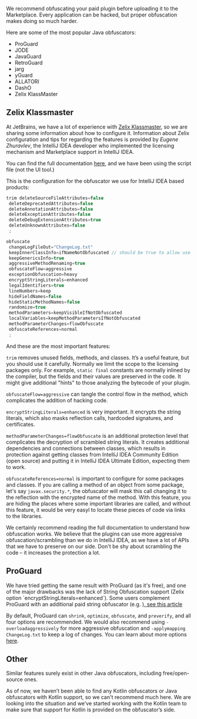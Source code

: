 [//]: # (title: Obfuscate the plugin)

We recommend obfuscating your paid plugin before uploading it to the Marketplace. Every application can be hacked, but proper obfuscation makes doing so much harder.

Here are some of the most popular Java obfuscators:

* ProGuard
* JODE
* JavaGuard
* RetroGuard
* jarg
* yGuard
* ALLATORI
* DashO
* Zelix KlassMaster


## Zelix Klassmaster

At JetBrains, we have a lot of experience with [Zelix Klassmaster](https://www.zelix.com/klassmaster/index.html), so we are sharing some information about how to configure it. Information about Zelix configuration and tips for regarding the features is provided by *Eugene Zhuravlev*, the IntelliJ IDEA developer who implemented the licensing mechanism and Marketplace support in IntelliJ IDEA.

You can find the full documentation [here](https://www.zelix.com/klassmaster/docs/index.html), and we have been using the script file (not the UI tool.)

This is the configuration for the obfuscator we use for IntelliJ IDEA based products:

```java
trim deleteSourceFileAttributes=false
 deleteDeprecatedAttributes=false
 deleteAnnotationAttributes=false
 deleteExceptionAttributes=false
 deleteDebugExtensionAttributes=true
 deleteUnknownAttributes=false
 ;

obfuscate
 changeLogFileOut="ChangeLog.txt"
 keepInnerClassInfo=ifNameNotObfuscated // should be true to allow use of OpenAPI inner classes
 keepGenericsInfo=true
 aggressiveMethodRenaming=true
 obfuscateFlow=aggressive
 exceptionObfuscation=heavy
 encryptStringLiterals=enhanced
 legalIdentifiers=true
 lineNumbers=keep
 hideFieldNames=false
 hideStaticMethodNames=false
 randomize=true
 methodParameters=keepVisibleIfNotObfuscated
 localVariables=keepMethodParametersIfNotObfuscated
 methodParameterChanges=flowObfuscate
 obfuscateReferences=normal
 ;
```

And these are the most important features:

`trim` removes unused fields, methods, and classes. It’s a useful feature, but you should use it carefully. Normally we limit the scope to the licensing packages only. For example, `static final` constants are normally inlined by the compiler, but the fields and their values are preserved in the code. It might give additional "hints" to those analyzing the bytecode of your plugin.

`obfuscateFlow=aggressive` can tangle the control flow in the method, which complicates the addition of hacking code.

`encryptStringLiterals=enhanced` is very important. It encrypts the string literals, which also masks reflection calls, hardcoded signatures, and certificates.

`methodParameterChanges=flowObfuscate` is an additional protection level that complicates the decryption of scrambled string literals. It creates additional dependencies and connections between classes, which results in protection against getting classes from IntelliJ IDEA Community Edition (open source) and putting it in IntelliJ IDEA Ultimate Edition, expecting them to work.

`obfuscateReferences=normal` is important to configure for some packages and classes. If you are calling a method of an object from some package, let's say `javax.security.*`, the obfuscator will mask this call changing it to the reflection with the encrypted name of the method. With this feature, you are hiding the places where some important libraries are called, and without this feature, it would be very easyl to locate these pieces of code via links to the libraries.

We certainly recommend reading the full documentation to understand how obfuscation works. We believe that the plugins can use more aggressive obfuscation/scrambling than we do in IntelliJ IDEA, as we have a lot of APIs that we have to preserve on our side. Don't be shy about scrambling the code – it increases the protection a lot.


## ProGuard

<p>We have tried getting the same result with ProGuard (as it's free), and one of the major drawbacks was the lack of String Obfuscation support (Zelix option `encryptStringLiterals=enhanced`). Some users complement ProGuard with an additional paid string obfuscator (e.g. <a href="https://jfxstore.com/stringer/"/>), see <a href="https://medium.com/@anujjindal7/android-string-literals-obfuscation-in-code-6700a85d5cd1">this article</a></p>

By default, ProGuard can `shrink`, `optimize`, `obfuscate`, and `preverify`, and all four options are recommended. We would also recommend using `-overloadaggressively` for more aggressive obfuscation and `-applymapping ChangeLog.txt` to keep a log of changes. You can learn about more options [here](https://www.guardsquare.com/en/products/proguard/manual/usage#obfuscationoptions).


## Other

Similar features surely exist in other Java obfuscators, including free/open-source ones.

As of now, we haven’t been able to find any Kotlin obfuscators or Java obfuscators with Kotlin support, so we can't recommend much here. We are looking into the situation and we’ve started working with the Kotlin team to make sure that support for Kotlin is provided on the obfuscator’s side.
